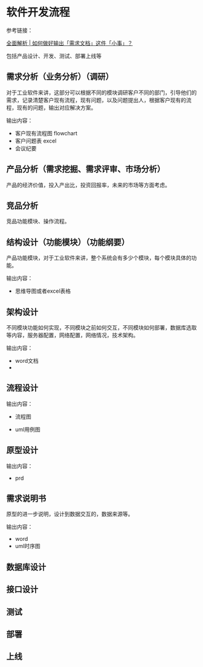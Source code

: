 # 软件开发流程

参考链接：

[全面解析 | 如何做好输出「需求文档」这件「小事」？](http://www.woshipm.com/pmd/708100.html)

包括产品设计、开发、测试、部署上线等

## 需求分析（业务分析）（调研）

对于工业软件来讲，这部分可以根据不同的模块调研客户不同的部门，引导他们的需求，记录清楚客户现有流程，现有问题，以及问题提出人，根据客户现有的流程，现有的问题，输出对应解决方案。

输出内容：

- 客户现有流程图 flowchart
- 客户问题表 excel
- 会议纪要

## 产品分析（需求挖掘、需求评审、市场分析）

产品的经济价值，投入产出比，投资回报率，未来的市场等方面考虑。

## 竞品分析

竞品功能模块、操作流程。

## 结构设计（功能模块）（功能纲要）

产品功能模块，对于工业软件来讲，整个系统会有多少个模块，每个模块具体的功能。

输出内容：

- 思维导图或者excel表格

## 架构设计

不同模块功能如何实现，不同模块之前如何交互，不同模块如何部署，数据库选取等内容，服务器配置，网络配置，网络情况，技术架构。

输出内容：

- word文档
- 

## 流程设计

输出内容：

- 流程图

- uml用例图

  

## 原型设计

输出内容：

- prd

## 需求说明书

原型的进一步说明，设计到数据交互的，数据来源等。

输出内容：

- word
- uml时序图

## 数据库设计

## 接口设计

## 测试

## 部署

## 上线



